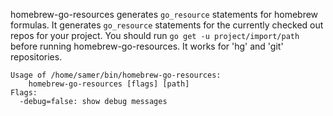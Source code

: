 homebrew-go-resources generates `go_resource` statements for homebrew
formulas. It generates `go_resource` statements for the currently
checked out repos for your project. You should run `go get -u
project/import/path` before running homebrew-go-resources. It works
for 'hg' and 'git' repositories.

```
Usage of /home/samer/bin/homebrew-go-resources:
	homebrew-go-resources [flags] [path]
Flags:
  -debug=false: show debug messages
```
